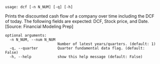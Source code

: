 ```text
usage: dcf [-n N_NUM] [-q] [-h]
```

Prints the discounted cash flow of a company over time including the DCF of today. The following fields are expected: DCF, Stock price, and Date. [Source: Financial Modeling Prep]

```
optional arguments:
  -n N_NUM, --num N_NUM
                        Number of latest years/quarters. (default: 1)
  -q, --quarter         Quarter fundamental data flag. (default: False)
  -h, --help            show this help message (default: False)
```
